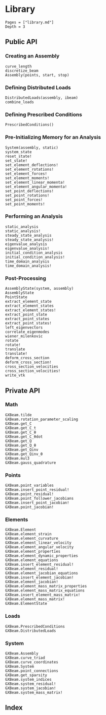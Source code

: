 # Library

```@contents
Pages = ["library.md"]
Depth = 3
```

## Public API

### Creating an Assembly

```@docs
curve_length
discretize_beam
Assembly(points, start, stop)
```

### Defining Distributed Loads
```@docs
DistributedLoads(assembly, ibeam)
combine_loads
```

### Defining Prescribed Conditions

```@docs
PrescribedConditions()
```

### Pre-Initializing Memory for an Analysis

```@docs
System(assembly, static)
system_state
reset_state!
set_state!
set_element_deflections!
set_element_rotations!
set_element_forces!
set_element_moments!
set_element_linear_momenta!
set_element_angular_momenta!
set_point_deflections!
set_point_rotations!
set_point_forces!
set_point_moments!
```

### Performing an Analysis

```@docs
static_analysis
static_analysis!
steady_state_analysis
steady_state_analysis!
eigenvalue_analysis
eigenvalue_analysis!
initial_condition_analysis
initial_condition_analysis!
time_domain_analysis
time_domain_analysis!
```

### Post-Processing

```@docs
AssemblyState(system, assembly)
AssemblyState
PointState
extract_element_state
extract_element_states
extract_element_states!
extract_point_state
extract_point_states
extract_point_states!
left_eigenvectors
correlate_eigenmodes
wiener_milenkovic
rotate
rotate!
translate
translate!
deform_cross_section
deform_cross_section!
cross_section_velocities
cross_section_velocities!
write_vtk
```

## Private API

### Math

```@docs
GXBeam.tilde
GXBeam.rotation_parameter_scaling
GXBeam.get_C
GXBeam.get_C_t
GXBeam.get_C_θ
GXBeam.get_C_θdot
GXBeam.get_Q
GXBeam.get_Q_θ
GXBeam.get_Qinv
GXBeam.get_Qinv_θ
GXBeam.mul3
GXBeam.gauss_quadrature
```

### Points

```@docs
GXBeam.point_variables
GXBeam.insert_point_residual!
GXBeam.point_residual!
GXBeam.point_follower_jacobians
GXBeam.insert_point_jacobian!
GXBeam.point_jacobian!
```

### Elements

```@docs
GXBeam.Element
GXBeam.element_strain
GXBeam.element_curvature
GXBeam.element_linear_velocity
GXBeam.element_angular_velocity
GXBeam.element_properties
GXBeam.element_dynamic_properties
GXBeam.element_equations
GXBeam.insert_element_residual!
GXBeam.element_residual!
GXBeam.element_jacobian_equations
GXBeam.insert_element_jacobian!
GXBeam.element_jacobian!
GXBeam.element_mass_matrix_properties
GXBeam.element_mass_matrix_equations
GXBeam.insert_element_mass_matrix!
GXBeam.element_mass_matrix!
GXBeam.ElementState
```

### Loads

```@docs
GXBeam.PrescribedConditions
GXBeam.DistributedLoads
```

### System

```@docs
GXBeam.Assembly
GXBeam.curve_triad
GXBeam.curve_coordinates
GXBeam.System
GXBeam.point_connections
GXBeam.get_sparsity
GXBeam.system_indices
GXBeam.system_residual!
GXBeam.system_jacobian!
GXBeam.system_mass_matrix!
```

## Index

```@index
```
